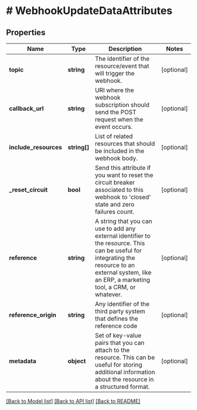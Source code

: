 # # WebhookUpdateDataAttributes

## Properties

Name | Type | Description | Notes
------------ | ------------- | ------------- | -------------
**topic** | **string** | The identifier of the resource/event that will trigger the webhook. | [optional]
**callback_url** | **string** | URI where the webhook subscription should send the POST request when the event occurs. | [optional]
**include_resources** | **string[]** | List of related resources that should be included in the webhook body. | [optional]
**_reset_circuit** | **bool** | Send this attribute if you want to reset the circuit breaker associated to this webhook to &#39;closed&#39; state and zero failures count. | [optional]
**reference** | **string** | A string that you can use to add any external identifier to the resource. This can be useful for integrating the resource to an external system, like an ERP, a marketing tool, a CRM, or whatever. | [optional]
**reference_origin** | **string** | Any identifier of the third party system that defines the reference code | [optional]
**metadata** | **object** | Set of key-value pairs that you can attach to the resource. This can be useful for storing additional information about the resource in a structured format. | [optional]

[[Back to Model list]](../../README.md#models) [[Back to API list]](../../README.md#endpoints) [[Back to README]](../../README.md)
